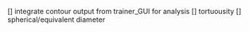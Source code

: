 [] integrate contour output from trainer_GUI for analysis
[] tortuousity
[] spherical/equivalent diameter